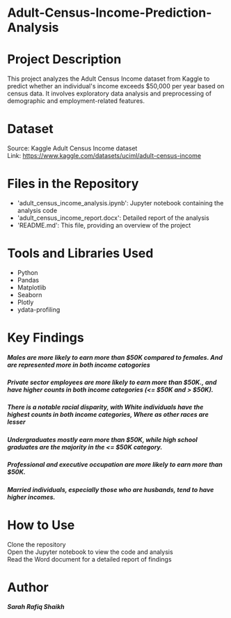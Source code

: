 # Adult-Census-Income-Prediction-Analysis

# Project Description
This project analyzes the Adult Census Income dataset from Kaggle to predict whether an individual's income exceeds $50,000 per year based on census data. It involves exploratory data analysis and preprocessing of demographic and employment-related features.

# Dataset

Source: Kaggle Adult Census Income dataset </br>
Link: https://www.kaggle.com/datasets/uciml/adult-census-income

# Files in the Repository

- 'adult_census_income_analysis.ipynb': Jupyter notebook containing the analysis code
- 'adult_census_income_report.docx': Detailed report of the analysis
- 'README.md': This file, providing an overview of the project

# Tools and Libraries Used

- Python
- Pandas
- Matplotlib
- Seaborn
- Plotly
- ydata-profiling

# Key Findings

##### Males are more likely to earn more than $50K compared to females. And are represented more in both  income catogories
##### Private sector employees are more likely to earn more than $50K., and have higher counts in both income categories (<= $50K and > $50K).
##### There is a notable racial disparity, with White individuals have the highest counts in both income categories, Where as other races are lesser
##### Undergraduates mostly earn more than $50K, while high school graduates are the majority in the <= $50K category.
##### Professional and executive occupation are more likely to earn more than $50K.
##### Married individuals, especially those who are husbands, tend to have higher incomes.




# How to Use

Clone the repository</br>
Open the Jupyter notebook to view the code and analysis </br>
Read the Word document for a detailed report of findings 


# Author
##### Sarah Rafiq Shaikh
